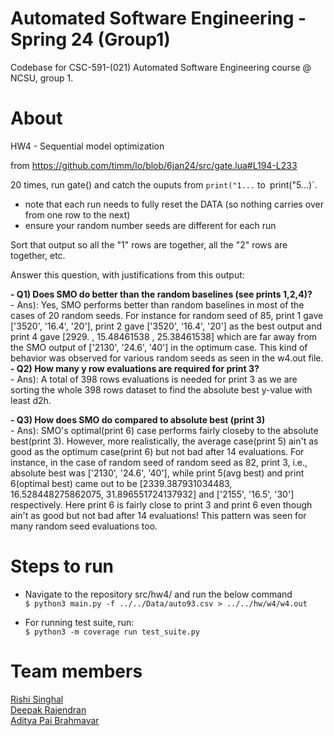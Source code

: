 # Automated Software Engineering - Spring 24 (Group1)
Codebase for CSC-591-(021) Automated Software Engineering course @ NCSU, group 1.

# About
HW4 - Sequential model optimization

from https://github.com/timm/lo/blob/6jan24/src/gate.lua#L194-L233

20 times, run gate() and catch the ouputs from `print("1...` to` `print("5...)`.
- note that each run needs to fully reset the DATA (so nothing carries over from one row to the next)
- ensure your random number seeds are different for each run

Sort that output so all the "1" rows are together, all the "2" rows are together, etc.

Answer this question, with justifications from this output:

**- Q1) Does SMO do better than the random baselines  (see prints 1,2,4)?** <br/> - Ans): Yes, SMO performs better than random baselines in most of the cases of 20 random seeds. For instance for random seed of 85, print 1 gave ['3520', '16.4', '20'], print 2 gave ['3520', '16.4', '20'] as the best output and print 4 gave [2929. , 15.48461538 , 25.38461538] which are far away from the SMO output of ['2130', '24.6', '40'] in the optimum case. This kind of behavior was observed for various random seeds as seen in the w4.out file. <br/>
**- Q2) How many y row evaluations are required for print 3?** <br/> - Ans): A total of 398 rows evaluations is needed for print 3 as we are sorting the whole 398 rows dataset to find the absolute best y-value with least d2h. <br/>

**- Q3) How does SMO do compared to absolute best (print 3)** <br/> - Ans): SMO's optimal(print 6) case performs fairly closeby to the absolute best(print 3). However, more realistically, the average case(print 5) ain't as good as the optimum case(print 6) but not bad after 14 evaluations. For instance, in the case of random seed of random seed as 82, print 3, i.e., absolute best was ['2130', '24.6', '40'], while print 5(avg best) and print 6(optimal best) came out to be [2339.387931034483, 16.528448275862075, 31.896551724137932] and ['2155', '16.5', '30'] respectively. Here print 6 is fairly close to print 3 and print 6 even though ain't as good but not bad after 14 evaluations! This pattern was seen for many random seed evaluations too. <br/>

# Steps to run
* Navigate to the repository src/hw4/ and run the below command <br/>
  `$ python3 main.py -f ../../Data/auto93.csv > ../../hw/w4/w4.out`
  
* For running test suite, run:<br/>
  `$ python3 -m coverage run test_suite.py`

# Team members
[Rishi Singhal](https://www.linkedin.com/in/rishi-singhal1101/)<br/>
[Deepak Rajendran](https://www.linkedin.com/in/deepr41)<br/>
[Aditya Pai Brahmavar](https://www.linkedin.com/in/adityapai16/)<br/>
